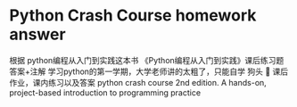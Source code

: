 # Python Crash Course homework answer
根据 python编程从入门到实践这本书
《Python编程从入门到实践》课后练习题答案+注解
学习python的第一学期，大学老师讲的太粗了，只能自学
狗头 🐶
课后作业，课内练习以及答案
python crash course 2nd edition. A hands-on, project-based introduction to programming practice
